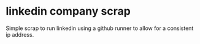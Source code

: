 # linkedin company scrap

Simple scrap to run linkedin using a github runner to allow for a consistent ip address.